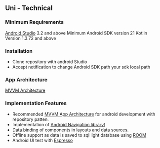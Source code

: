 ## Uni - Technical

### Minimum Requirements
[Android Studio](https://developer.android.com/studio#downloads) 3.2 and above
Minimum Android SDK version 21
Kotlin Version 1.3.72 and above

### Installation 
*  Clone repository with android Studio
*  Accept notification to change Android SDK path your  sdk local path


### App Architecture 
[MVVM Architecture](/Images/architecture.png)


### Implementation Features
*  Recommended [MVVM App Architecture](https://developer.android.com/jetpack/guide) for android development with repository patten.
*  Implementation of [Android Navigation library](https://developer.android.com/guide/navigation))
*  [Data binding](https://developer.android.com/jetpack/androidx/releases/databinding) of components in layouts and data sources. 
*  Offline support as data is saved to sql light database using [ROOM](https://developer.android.com/topic/libraries/architecture/room)
*  Android UI test with [Espresso](https://developer.android.com/training/testing/espresso)

